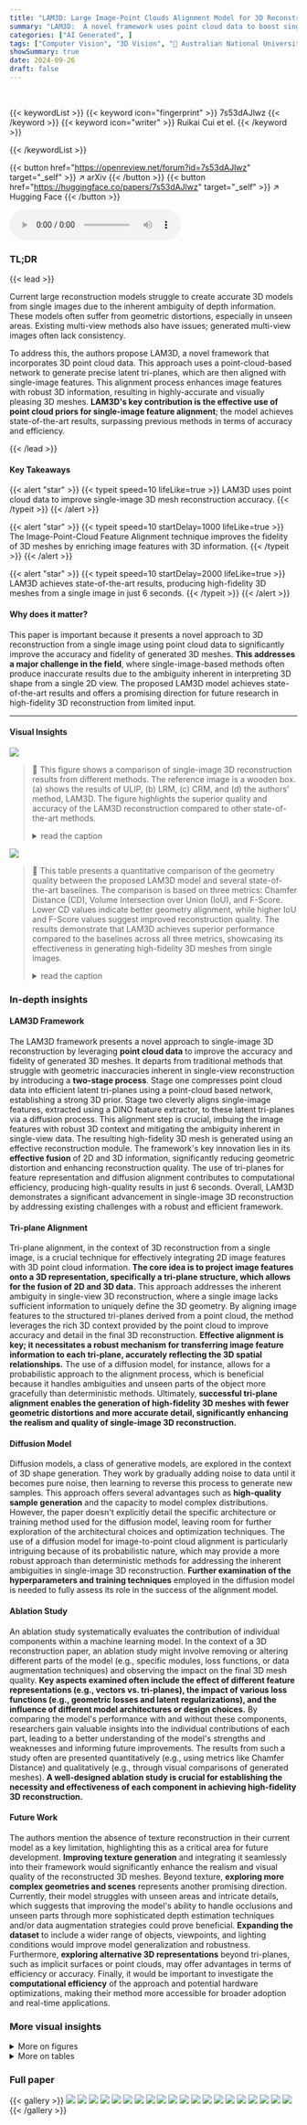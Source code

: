 ```yaml
---
title: "LAM3D: Large Image-Point Clouds Alignment Model for 3D Reconstruction from Single Image"
summary: "LAM3D:  A novel framework uses point cloud data to boost single-image 3D mesh reconstruction accuracy, achieving state-of-the-art results in just 6 seconds."
categories: ["AI Generated", ]
tags: ["Computer Vision", "3D Vision", "🏢 Australian National University",]
showSummary: true
date: 2024-09-26
draft: false
---
```


<br>

{{< keywordList >}}
{{< keyword icon="fingerprint" >}} 7s53dAJlwz {{< /keyword >}}
{{< keyword icon="writer" >}} Ruikai Cui et el. {{< /keyword >}}
 
{{< /keywordList >}}

{{< button href="https://openreview.net/forum?id=7s53dAJlwz" target="_self" >}}
↗ arXiv
{{< /button >}}
{{< button href="https://huggingface.co/papers/7s53dAJlwz" target="_self" >}}
↗ Hugging Face
{{< /button >}}



<audio controls>
    <source src="https://ai-paper-reviewer.com/7s53dAJlwz/podcast.wav" type="audio/wav">
    Your browser does not support the audio element.
</audio>


### TL;DR


{{< lead >}}

Current large reconstruction models struggle to create accurate 3D models from single images due to the inherent ambiguity of depth information. These models often suffer from geometric distortions, especially in unseen areas.  Existing multi-view methods also have issues; generated multi-view images often lack consistency.

To address this, the authors propose LAM3D, a novel framework that incorporates 3D point cloud data. This approach uses a point-cloud-based network to generate precise latent tri-planes, which are then aligned with single-image features. This alignment process enhances image features with robust 3D information, resulting in highly-accurate and visually pleasing 3D meshes.  **LAM3D's key contribution is the effective use of point cloud priors for single-image feature alignment**; the model achieves state-of-the-art results, surpassing previous methods in terms of accuracy and efficiency.

{{< /lead >}}


#### Key Takeaways

{{< alert "star" >}}
{{< typeit speed=10 lifeLike=true >}} LAM3D uses point cloud data to improve single-image 3D mesh reconstruction accuracy. {{< /typeit >}}
{{< /alert >}}

{{< alert "star" >}}
{{< typeit speed=10 startDelay=1000 lifeLike=true >}} The Image-Point-Cloud Feature Alignment technique improves the fidelity of 3D meshes by enriching image features with 3D information. {{< /typeit >}}
{{< /alert >}}

{{< alert "star" >}}
{{< typeit speed=10 startDelay=2000 lifeLike=true >}} LAM3D achieves state-of-the-art results, producing high-fidelity 3D meshes from a single image in just 6 seconds. {{< /typeit >}}
{{< /alert >}}

#### Why does it matter?
This paper is important because it presents a novel approach to 3D reconstruction from a single image using point cloud data to significantly improve the accuracy and fidelity of generated 3D meshes.  **This addresses a major challenge in the field**, where single-image-based methods often produce inaccurate results due to the ambiguity inherent in interpreting 3D shape from a single 2D view.  The proposed LAM3D model achieves state-of-the-art results and offers a promising direction for future research in high-fidelity 3D reconstruction from limited input.

------
#### Visual Insights



![](https://ai-paper-reviewer.com/7s53dAJlwz/figures_1_1.jpg)

> 🔼 This figure shows a comparison of single-image 3D reconstruction results from different methods.  The reference image is a wooden box.  (a) shows the results of ULIP, (b) LRM, (c) CRM, and (d) the authors' method, LAM3D. The figure highlights the superior quality and accuracy of the LAM3D reconstruction compared to other state-of-the-art methods.
> <details>
> <summary>read the caption</summary>
> Figure 1: An example of single-image reconstruction from state-of-the-art methods: (a) ULIP [63], (b) LRM [13], (c) CRM [54], and (d) Ours (LAM3D).
> </details>





![](https://ai-paper-reviewer.com/7s53dAJlwz/tables_7_1.jpg)

> 🔼 This table presents a quantitative comparison of the geometry quality between the proposed LAM3D model and several state-of-the-art baselines. The comparison is based on three metrics: Chamfer Distance (CD), Volume Intersection over Union (IoU), and F-Score. Lower CD values indicate better geometry alignment, while higher IoU and F-Score values suggest improved reconstruction quality. The results demonstrate that LAM3D achieves superior performance compared to the baselines across all three metrics, showcasing its effectiveness in generating high-fidelity 3D meshes from single images.
> <details>
> <summary>read the caption</summary>
> Table 1: Quantitative comparisons for the geometry quality between our method and baselines.
> </details>





### In-depth insights


#### LAM3D Framework
The LAM3D framework presents a novel approach to single-image 3D reconstruction by leveraging **point cloud data** to improve the accuracy and fidelity of generated 3D meshes.  It departs from traditional methods that struggle with geometric inaccuracies inherent in single-view reconstruction by introducing a **two-stage process**.  Stage one compresses point cloud data into efficient latent tri-planes using a point-cloud based network, establishing a strong 3D prior. Stage two cleverly aligns single-image features, extracted using a DINO feature extractor, to these latent tri-planes via a diffusion process. This alignment step is crucial, imbuing the image features with robust 3D context and mitigating the ambiguity inherent in single-view data.  The resulting high-fidelity 3D mesh is generated using an effective reconstruction module.  The framework's key innovation lies in its **effective fusion** of 2D and 3D information, significantly reducing geometric distortion and enhancing reconstruction quality.  The use of tri-planes for feature representation and diffusion alignment contributes to computational efficiency, producing high-quality results in just 6 seconds. Overall, LAM3D demonstrates a significant advancement in single-image 3D reconstruction by addressing existing challenges with a robust and efficient framework.

#### Tri-plane Alignment
Tri-plane alignment, in the context of 3D reconstruction from a single image, is a crucial technique for effectively integrating 2D image features with 3D point cloud information.  **The core idea is to project image features onto a 3D representation, specifically a tri-plane structure, which allows for the fusion of 2D and 3D data.**  This approach addresses the inherent ambiguity in single-view 3D reconstruction, where a single image lacks sufficient information to uniquely define the 3D geometry. By aligning image features to the structured tri-planes derived from a point cloud, the method leverages the rich 3D context provided by the point cloud to improve accuracy and detail in the final 3D reconstruction.  **Effective alignment is key; it necessitates a robust mechanism for transferring image feature information to each tri-plane, accurately reflecting the 3D spatial relationships.** The use of a diffusion model, for instance, allows for a probabilistic approach to the alignment process, which is beneficial because it handles ambiguities and unseen parts of the object more gracefully than deterministic methods.  Ultimately, **successful tri-plane alignment enables the generation of high-fidelity 3D meshes with fewer geometric distortions and more accurate detail, significantly enhancing the realism and quality of single-image 3D reconstruction.**

#### Diffusion Model
Diffusion models, a class of generative models, are explored in the context of 3D shape generation.  They work by gradually adding noise to data until it becomes pure noise, then learning to reverse this process to generate new samples. This approach offers several advantages such as **high-quality sample generation** and the capacity to model complex distributions. However, the paper doesn't explicitly detail the specific architecture or training method used for the diffusion model, leaving room for further exploration of the architectural choices and optimization techniques.  The use of a diffusion model for image-to-point cloud alignment is particularly intriguing because of its probabilistic nature, which may provide a more robust approach than deterministic methods for addressing the inherent ambiguities in single-image 3D reconstruction. **Further examination of the hyperparameters and training techniques** employed in the diffusion model is needed to fully assess its role in the success of the alignment model.

#### Ablation Study
An ablation study systematically evaluates the contribution of individual components within a machine learning model.  In the context of a 3D reconstruction paper, an ablation study might involve removing or altering different parts of the model (e.g., specific modules, loss functions, or data augmentation techniques) and observing the impact on the final 3D mesh quality.  **Key aspects examined often include the effect of different feature representations (e.g., vectors vs. tri-planes), the impact of various loss functions (e.g., geometric losses and latent regularizations), and the influence of different model architectures or design choices.** By comparing the model's performance with and without these components, researchers gain valuable insights into the individual contributions of each part, leading to a better understanding of the model's strengths and weaknesses and informing future improvements.  The results from such a study often are presented quantitatively (e.g., using metrics like Chamfer Distance) and qualitatively (e.g., through visual comparisons of generated meshes). **A well-designed ablation study is crucial for establishing the necessity and effectiveness of each component in achieving high-fidelity 3D reconstruction.**

#### Future Work
The authors mention the absence of texture reconstruction in their current model as a key limitation, highlighting this as a critical area for future development.  **Improving texture generation** and integrating it seamlessly into their framework would significantly enhance the realism and visual quality of the reconstructed 3D meshes.  Beyond texture, **exploring more complex geometries and scenes** represents another promising direction.  Currently, their model struggles with unseen areas and intricate details, which suggests that improving the model's ability to handle occlusions and unseen parts through more sophisticated depth estimation techniques and/or data augmentation strategies could prove beneficial.  **Expanding the dataset** to include a wider range of objects, viewpoints, and lighting conditions would improve model generalization and robustness.  Furthermore, **exploring alternative 3D representations** beyond tri-planes, such as implicit surfaces or point clouds, may offer advantages in terms of efficiency or accuracy.  Finally, it would be important to investigate the **computational efficiency** of the approach and potential hardware optimizations, making their method more accessible for broader adoption and real-time applications. 


### More visual insights

<details>
<summary>More on figures
</summary>


![](https://ai-paper-reviewer.com/7s53dAJlwz/figures_3_1.jpg)

> 🔼 This figure illustrates the two-stage training process of the LAM3D model. Stage 1 compresses point cloud data into a latent tri-plane representation using a point cloud-based network.  Stage 2 aligns single-view image features to this latent representation using a diffusion-based approach. Finally, the inference stage reconstructs a 3D mesh from a single image by utilizing the aligned tri-plane features and a decoder.
> <details>
> <summary>read the caption</summary>
> Figure 2: Overview of our method. Our method contains two training stage. Stage 1: we train an encoder-decoder structure to take point clouds as input and compress it to a latent tri-plane representation; Stage 2: we employ diffusion to align image modality to latent tri-planes obtained in stage 1. The diffusion step takes an initial noise and an image feature from a freezed DINO feature encoder and progressively align the image feature to the latent tri-plane. Inference: To reconstruct a 3D mesh from a single-view image, we use the alignment step, following the decoder (Plane Decoder, Plane Refiner) from the compression step, to predict a tri-plane. Then, we can use algorithms like marching cubes to extract 3D meshes from the reconstructed tri-plane.
> </details>



![](https://ai-paper-reviewer.com/7s53dAJlwz/figures_6_1.jpg)

> 🔼 This figure displays 3D model reconstructions of various objects generated from single input images using four different methods: One-2-3-45, LRM, CRM, and the authors' proposed LAM3D model.  The top row shows the input image for each object, followed by the 3D reconstructions from each method. The figure highlights the differences in reconstruction quality and detail between the methods, demonstrating the superior performance of LAM3D in generating high-fidelity 3D models from single images. The objects are drawn from the Objaverse and Google Scanned Objects datasets.
> <details>
> <summary>read the caption</summary>
> Figure 3: Rendered images of shapes reconstructed by various methods from single images. The upper samples are from Objaverse and the lowers are from Google Scanned Objects.
> </details>



![](https://ai-paper-reviewer.com/7s53dAJlwz/figures_7_1.jpg)

> 🔼 This figure compares the 3D reconstruction results using different latent representations. (a) shows the reference model. (b) and (c) show results using latent vectors of dimensions 512 and 6114, respectively.  (d) illustrates a model trained without the latent SDF loss (Llsdf), and (e) presents the results obtained with the full model, incorporating all components. The comparison highlights the impact of latent representation dimensionality and the importance of the latent SDF loss for achieving high-fidelity 3D mesh reconstruction.
> <details>
> <summary>read the caption</summary>
> Figure 4: Qualitative comparisons of different latent representations.
> </details>



![](https://ai-paper-reviewer.com/7s53dAJlwz/figures_8_1.jpg)

> 🔼 This figure shows the results of 3D reconstruction using parallel and single UNets. The left part shows three axes reconstructed using parallel UNets (green) and a single UNet (gray). The right part shows a popsicle reconstructed using parallel UNets (green) and single UNet (gray). The images clearly show that parallel UNets produce better results in terms of detail and completeness.
> <details>
> <summary>read the caption</summary>
> Figure 5: Green objects are generated from parallel UNets and gray samples are from single UNet. 
> </details>



![](https://ai-paper-reviewer.com/7s53dAJlwz/figures_15_1.jpg)

> 🔼 This figure shows the overall architecture of the proposed LAM3D model, which consists of two main stages: point cloud compression and image-point cloud alignment. The point cloud compression stage uses an encoder-decoder structure to compress the point cloud into a latent tri-plane representation.  The image-point cloud alignment stage uses diffusion to align image features to the latent tri-planes. Finally, a decoder is used to generate a 3D mesh from the aligned tri-plane representation.
> <details>
> <summary>read the caption</summary>
> Figure 2: Overview of our method. Our method contains two training stage. Stage 1: we train an encoder-decoder structure to take point clouds as input and compress it to a latent tri-plane representation; Stage 2: we employ diffusion to align image modality to latent tri-planes obtained in stage 1. The diffusion step takes an initial noise and an image feature from a freezed DINO feature encoder and progressively align the image feature to the latent tri-plane. Inference: To reconstruct a 3D mesh from a single-view image, we use the alignment step, following the decoder (Plane Decoder, Plane Refiner) from the compression step, to predict a tri-plane. Then, we can use algorithms like marching cubes to extract 3D meshes from the reconstructed tri-plane.
> </details>



![](https://ai-paper-reviewer.com/7s53dAJlwz/figures_16_1.jpg)

> 🔼 This figure shows the results of an ablation study comparing deterministic and probabilistic approaches to single-view 3D reconstruction.  The top row displays examples of character models, and the bottom row shows examples of various objects. For each model type, there are three columns: the first presents the reference image, the second shows the reconstruction using the probabilistic method (our model), and the third shows the reconstruction using the deterministic method. This comparison highlights the improved quality and detail achieved using the probabilistic approach.
> <details>
> <summary>read the caption</summary>
> Figure 7: Alignment approach ablation study. We evaluate the single view reconstruction capability of deterministic vs. probabilistic approaches. Green objects are constructed from our probabilistic approach and gray samples are from a deterministic approach. We also present the reference image.
> </details>



![](https://ai-paper-reviewer.com/7s53dAJlwz/figures_17_1.jpg)

> 🔼 This figure shows the results of single-view 3D reconstruction experiments comparing the model with and without the plane refiner module.  The leftmost image shows a reference image of an axe.  The middle image shows a 3D reconstruction of the axe generated by the model *with* the plane refiner, resulting in a more detailed and accurate model. The rightmost image shows the 3D reconstruction generated by the model *without* the plane refiner module, showing some loss of detail. The quantitative comparison (Chamfer Distance) in the table above the images further supports the qualitative observation that the plane refiner improves model accuracy.
> <details>
> <summary>read the caption</summary>
> Figure 8: We evaluate the single view reconstruction capability of our model w/ and w/o the plane refiner. Green objects are constructed from our model with the plane refiner and gray samples are from a the model without the plane refiner. We also present the reference image.
> </details>



![](https://ai-paper-reviewer.com/7s53dAJlwz/figures_18_1.jpg)

> 🔼 This figure shows a comparison of 3D object reconstruction results from single images using different methods: One-2-3-45, LRM, CRM, and the authors' proposed method, LAM3D.  The top row displays results from the Objaverse dataset, while the bottom row uses the Google Scanned Objects dataset. Each column represents a different object, with the original reference image shown on the left and the reconstructed 3D model on the right. The comparison highlights the visual quality and geometric accuracy of the reconstructions achieved by each method.
> <details>
> <summary>read the caption</summary>
> Figure 3: Rendered images of shapes reconstructed by various methods from single images. The upper samples are from Objaverse and the lowers are from Google Scanned Objects.
> </details>



![](https://ai-paper-reviewer.com/7s53dAJlwz/figures_19_1.jpg)

> 🔼 This figure shows a comparison between the reference images and the 3D models reconstructed by the LAM3D model from single images.  It visually demonstrates the model's ability to reconstruct a variety of objects from single images, showcasing the accuracy and detail of the generated 3D models.
> <details>
> <summary>read the caption</summary>
> Figure 10: Rendered images of shapes reconstructed by our LAM3D from single images on the Objaverse dataset. For each tuple of samples, the left image is the reference image and the right image is the reconstructed geometry.
> </details>



</details>




<details>
<summary>More on tables
</summary>


![](https://ai-paper-reviewer.com/7s53dAJlwz/tables_8_1.jpg)
> 🔼 This table presents a comparison of the Chamfer Distance (CD) achieved by different latent space representations for 3D reconstruction.  It shows that using a latent tri-plane representation with a latent SDF loss significantly improves the reconstruction quality compared to using a simple vector or a tri-plane without the SDF loss. The results highlight the importance of using a 3D-aware latent representation in achieving high-fidelity 3D reconstruction.
> <details>
> <summary>read the caption</summary>
> Table 2: Comparisons of different representations.
> </details>

![](https://ai-paper-reviewer.com/7s53dAJlwz/tables_8_2.jpg)
> 🔼 This table presents a quantitative comparison of the Chamfer Distance (CD) metric between two different approaches for image-point-cloud alignment: using a single diffusion U-Net and using three parallel diffusion U-Nets.  The results show a lower CD, indicating better reconstruction quality, when using the three parallel U-Nets.
> <details>
> <summary>read the caption</summary>
> Table 3: Quantitative comparison between parallel diffusion UNet and single UNet.
> </details>

</details>




### Full paper

{{< gallery >}}
<img src="https://ai-paper-reviewer.com/7s53dAJlwz/1.png" class="grid-w50 md:grid-w33 xl:grid-w25" />
<img src="https://ai-paper-reviewer.com/7s53dAJlwz/2.png" class="grid-w50 md:grid-w33 xl:grid-w25" />
<img src="https://ai-paper-reviewer.com/7s53dAJlwz/3.png" class="grid-w50 md:grid-w33 xl:grid-w25" />
<img src="https://ai-paper-reviewer.com/7s53dAJlwz/4.png" class="grid-w50 md:grid-w33 xl:grid-w25" />
<img src="https://ai-paper-reviewer.com/7s53dAJlwz/5.png" class="grid-w50 md:grid-w33 xl:grid-w25" />
<img src="https://ai-paper-reviewer.com/7s53dAJlwz/6.png" class="grid-w50 md:grid-w33 xl:grid-w25" />
<img src="https://ai-paper-reviewer.com/7s53dAJlwz/7.png" class="grid-w50 md:grid-w33 xl:grid-w25" />
<img src="https://ai-paper-reviewer.com/7s53dAJlwz/8.png" class="grid-w50 md:grid-w33 xl:grid-w25" />
<img src="https://ai-paper-reviewer.com/7s53dAJlwz/9.png" class="grid-w50 md:grid-w33 xl:grid-w25" />
<img src="https://ai-paper-reviewer.com/7s53dAJlwz/10.png" class="grid-w50 md:grid-w33 xl:grid-w25" />
<img src="https://ai-paper-reviewer.com/7s53dAJlwz/11.png" class="grid-w50 md:grid-w33 xl:grid-w25" />
<img src="https://ai-paper-reviewer.com/7s53dAJlwz/12.png" class="grid-w50 md:grid-w33 xl:grid-w25" />
<img src="https://ai-paper-reviewer.com/7s53dAJlwz/13.png" class="grid-w50 md:grid-w33 xl:grid-w25" />
<img src="https://ai-paper-reviewer.com/7s53dAJlwz/14.png" class="grid-w50 md:grid-w33 xl:grid-w25" />
<img src="https://ai-paper-reviewer.com/7s53dAJlwz/15.png" class="grid-w50 md:grid-w33 xl:grid-w25" />
<img src="https://ai-paper-reviewer.com/7s53dAJlwz/16.png" class="grid-w50 md:grid-w33 xl:grid-w25" />
<img src="https://ai-paper-reviewer.com/7s53dAJlwz/17.png" class="grid-w50 md:grid-w33 xl:grid-w25" />
<img src="https://ai-paper-reviewer.com/7s53dAJlwz/18.png" class="grid-w50 md:grid-w33 xl:grid-w25" />
<img src="https://ai-paper-reviewer.com/7s53dAJlwz/19.png" class="grid-w50 md:grid-w33 xl:grid-w25" />
<img src="https://ai-paper-reviewer.com/7s53dAJlwz/20.png" class="grid-w50 md:grid-w33 xl:grid-w25" />
{{< /gallery >}}